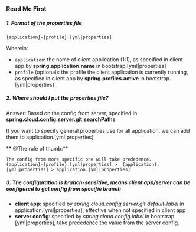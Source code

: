 ### Read Me First

##### 1. Format of the properties file
`{application}-{profile}.[yml|properties]`


Wherein: 

- `application`: the name of client application (1:1), as specified in client app by **spring.application.name** in bootstrap.[yml|properties]
- `profile` (optional): the profile the client application is currently running, as specified in client app by **spring.profiles.active** in bootstrap.[yml|properties]

##### 2. Where should I put the properties file?

Answer: Based on the config from server, specified in **spring.cloud.config.server.git.searchPaths**

If you want to specify general properties use for all application, we can add them to application.[yml|properties].



** @The rule of thumb:**

```
The config from more specific one will take prededence.
{application}-{profile}.[yml|properties] >  {application}.[yml|properties] > application.[yml|properties]
```


##### 3. The configuration is branch-sensitive, means client app/server can be configured to get config from specific branch

- **client app**: specified by *spring.cloud.config.server.git.default-label* in application.[yml|properties], effective when not specified in client app
- **server config**: specified by *spring.cloud.config.label* in bootstrap.[yml|properties], take precedence the value from the server config.
